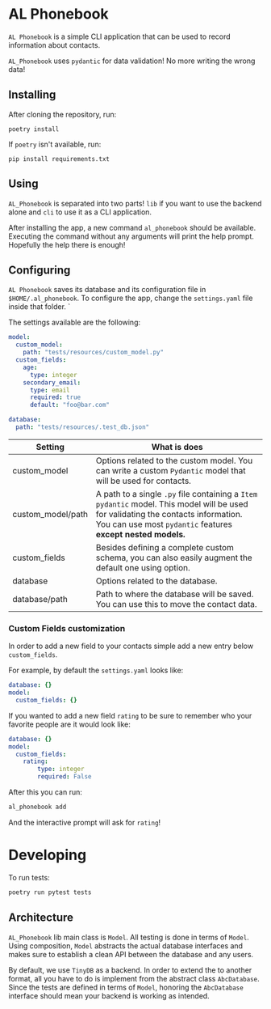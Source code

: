 # AL Phonebook

`AL Phonebook` is a simple CLI application that can be used to record information about contacts.

`AL_Phonebook` uses `pydantic` for data validation! No more writing the wrong data!

## Installing

After cloning the repository, run:

```
poetry install
```


If `poetry` isn't available, run: 

```
pip install requirements.txt
```

## Using

`AL_Phonebook` is separated into two parts! `lib` if you want to use the backend alone and `cli` to use it as a CLI application. 

After installing the app, a new command `al_phonebook` should be available. Executing the command without any arguments will print the help prompt. Hopefully the help there is enough!

## Configuring

`AL Phonebook` saves its database and its configuration file in `$HOME/.al_phonebook`. To configure the app, change the `settings.yaml` file inside that folder. `

The settings available are the following:

```yaml
model:
  custom_model:
    path: "tests/resources/custom_model.py"
  custom_fields:
    age:
      type: integer 
    secondary_email:
      type: email 
      required: true 
      default: "foo@bar.com"

database:
  path: "tests/resources/.test_db.json"
```

| Setting           | What is does                                                                                                                                                                                        |
| ----------------- | --------------------------------------------------------------------------------------------------------------------------------------------------------------------------------------------------- |
| custom_model      | Options related to the custom model. You can write a custom `Pydantic` model that will be used for contacts.                                                                                        |
| custom_model/path | A path to a single `.py` file containing a `Item` `pydantic` model. This model will be used for validating the contacts information. You can use most `pydantic` features **except nested models.** |
| custom_fields     | Besides defining a complete custom schema, you can also easily augment the default one using option.                                                                                                |
| database          | Options related to the database.                                                                                                                                                                    |
| database/path     | Path to where the database will be saved. You can use this to move the contact data.                                                                                                                |

### Custom Fields customization

In order to add a new field to your contacts simple add a new entry below `custom_fields`. 

For example, by default the `settings.yaml` looks like:

```yaml
database: {}
model: 
  custom_fields: {}
```

If you wanted to add a new field `rating` to be sure to remember who your favorite people are it would look like: 

```yaml
database: {}
model: 
  custom_fields: 
    rating:
        type: integer
        required: False
```

After this you can run: 

```bash
al_phonebook add
```

And the interactive prompt will ask for `rating`! 

# Developing

To run tests: 

```bash
poetry run pytest tests
``` 

## Architecture

`AL_Phonebook` lib main class is `Model`. All testing is done in terms of `Model`. Using composition, `Model` abstracts the actual database interfaces and makes sure to establish a clean API between the database and any users.

By default, we use `TinyDB` as a backend. In order to extend the to another format, all you have to do is implement from the abstract class `AbcDatabase`. Since the tests are defined in terms of `Model`, honoring the `AbcDatabase` interface should mean your backend is working as intended. 









